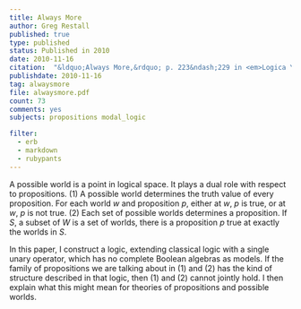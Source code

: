 ```yaml
---
title: Always More
author: Greg Restall 
published: true
type: published
status: Published in 2010
date: 2010-11-16
citation:  "&ldquo;Always More,&rdquo; p. 223&ndash;229 in <em>Logica Yearbook 2009</em>, edited by Michal Pelis, College Publications, 2010."
publishdate: 2010-11-16
tag: alwaysmore
file: alwaysmore.pdf
count: 73
comments: yes
subjects: propositions modal_logic

filter:
  - erb
  - markdown
  - rubypants
---
```

A possible world is a point in logical space. It plays a dual role with respect to propositions. (1) A possible world determines the truth value of every proposition. For each world <em>w</em> and proposition <em>p</em>, either at <em>w</em>, <em>p</em> is true, or at <em>w</em>, <em>p</em> is not true. (2) Each set of possible worlds determines a proposition. If <em>S</em>, a subset of <em>W</em> is a set of worlds, there is a proposition <em>p</em> true at exactly the worlds in <em>S</em>.

In this paper, I construct a logic, extending classical logic with a single unary operator, which has no complete Boolean algebras as models. If the family of propositions we are talking about in (1) and (2) has the kind of structure described in that logic, then (1) and (2) cannot jointly hold.  I then explain what this might mean for theories of propositions and possible worlds.